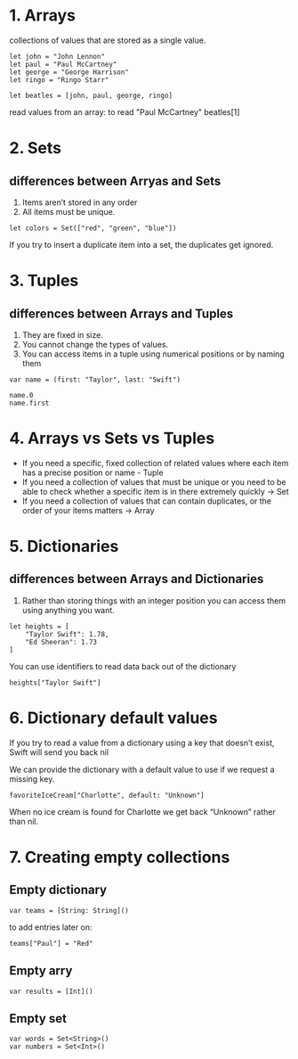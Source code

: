 # 1. Arrays

collections of values that are stored as a single value.
```
let john = "John Lennon"
let paul = "Paul McCartney"
let george = "George Harrison"
let ringo = "Ringo Starr"

let beatles = [john, paul, george, ringo]
```
read values from an array: to read "Paul McCartney"
beatles[1]


# 2. Sets
## differences between Arryas and Sets
1.  Items aren’t stored in any order
2.  All items must be unique.

```
let colors = Set(["red", "green", "blue"])
```

If you try to insert a duplicate item into a set, the duplicates get ignored.


# 3. Tuples

## differences between Arrays and Tuples
1. They are fixed in size.
2. You cannot change the types of values.
3. You can access items in a tuple using numerical positions or by naming them
```
var name = (first: "Taylor", last: "Swift")

name.0
name.first

```
# 4. Arrays vs Sets vs Tuples

* If you need a specific, fixed collection of related values where each item has a precise position or name - Tuple
* If you need a collection of values that must be unique or you need to be able to check whether a specific item is in there extremely quickly -> Set
* If you need a collection of values that can contain duplicates, or the order of your items matters -> Array


# 5. Dictionaries

## differences between Arrays and Dictionaries
1. Rather than storing things with an integer position you can access them using anything you want.
```
let heights = [
    "Taylor Swift": 1.78,
    "Ed Sheeran": 1.73
]
```
You can use identifiers to read data back out of the dictionary

```
heights["Taylor Swift"]
```

# 6. Dictionary default values

If you try to read a value from a dictionary using a key that doesn’t exist, Swift will send you back nil

We can provide the dictionary with a default value to use if we request a missing key.
 ```
 favoriteIceCream["Charlotte", default: "Unknown"]
 ```
 
 When no ice cream is found for Charlotte we get back “Unknown” rather than nil.
 
 # 7. Creating empty collections
 
 ## Empty dictionary 
 ```
 var teams = [String: String]()
 ```
 to add entries later on:
 ```
 teams["Paul"] = "Red"
 ```
 
 ## Empty arry
 ```
 var results = [Int]()
 ```
 
 ## Empty set
 ```
 var words = Set<String>()
 var numbers = Set<Int>()
 ```
 
 
